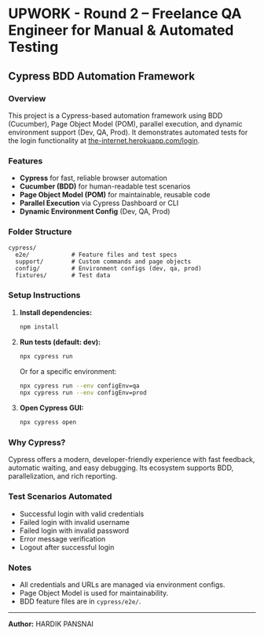 # UPWORK - Round 2 – Freelance QA Engineer for Manual & Automated Testing

## Cypress BDD Automation Framework

### Overview
This project is a Cypress-based automation framework using BDD (Cucumber), Page Object Model (POM), parallel execution, and dynamic environment support (Dev, QA, Prod). It demonstrates automated tests for the login functionality at [the-internet.herokuapp.com/login](https://the-internet.herokuapp.com/login).

### Features
- **Cypress** for fast, reliable browser automation
- **Cucumber (BDD)** for human-readable test scenarios
- **Page Object Model (POM)** for maintainable, reusable code
- **Parallel Execution** via Cypress Dashboard or CLI
- **Dynamic Environment Config** (Dev, QA, Prod)

### Folder Structure
```
cypress/
  e2e/            # Feature files and test specs
  support/        # Custom commands and page objects
  config/         # Environment configs (dev, qa, prod)
  fixtures/       # Test data
```

### Setup Instructions
1. **Install dependencies:**
   ```bash
   npm install
   ```
2. **Run tests (default: dev):**
   ```bash
   npx cypress run
   ```
   Or for a specific environment:
   ```bash
   npx cypress run --env configEnv=qa
   npx cypress run --env configEnv=prod
   ```
3. **Open Cypress GUI:**
   ```bash
   npx cypress open
   ```

### Why Cypress?
Cypress offers a modern, developer-friendly experience with fast feedback, automatic waiting, and easy debugging. Its ecosystem supports BDD, parallelization, and rich reporting.

### Test Scenarios Automated
- Successful login with valid credentials
- Failed login with invalid username
- Failed login with invalid password
- Error message verification
- Logout after successful login

### Notes
- All credentials and URLs are managed via environment configs.
- Page Object Model is used for maintainability.
- BDD feature files are in `cypress/e2e/`.

---
**Author:** HARDIK PANSNAI 
